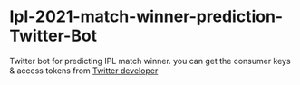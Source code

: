 # Ipl-2021-match-winner-prediction-Twitter-Bot
Twitter bot for predicting IPL match winner.
you can get the consumer keys & access tokens from [Twitter developer](https://developer.twitter.com/en)
